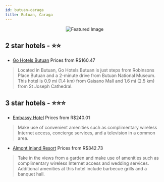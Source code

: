 ```yaml
---
id: butuan-caraga
title: Butuan, Caraga
---
```


<center><img src="https://i.travelapi.com/hotels/18000000/17860000/17855300/17855228/ced13398_z.jpg" alt="Featured Image" /></center>


##  2 star hotels - ⭐️⭐️

-    [Go Hotels Butuan](https://us.hurb.com/hotels/butuan/go-hotels-butuan-JNP-JP125391?cmp=18055) Prices from R$160.47
   > Located in Butuan, Go Hotels Butuan is just steps from Robinsons Place Butuan and a 2-minute drive from Butuan National Museum. This hotel is 0.9 mi (1.4 km) from Gaisano Mall and 1.6 mi (2.5 km) from St Joseph Cathedral.

##  3 star hotels - ⭐️⭐️⭐️

-    [Embassy Hotel](https://us.hurb.com/hotels/butuan/embassy-hotel-JNP-JP551995?cmp=18055) Prices from R$240.01
   > Make use of convenient amenities such as complimentary wireless Internet access, concierge services, and a television in a common area.
-    [Almont Inland Resort](https://us.hurb.com/hotels/butuan/almont-inland-resort-JNP-JP779150?cmp=18055) Prices from R$342.73
   > Take in the views from a garden and make use of amenities such as complimentary wireless Internet access and wedding services. Additional amenities at this hotel include barbecue grills and a banquet hall.
